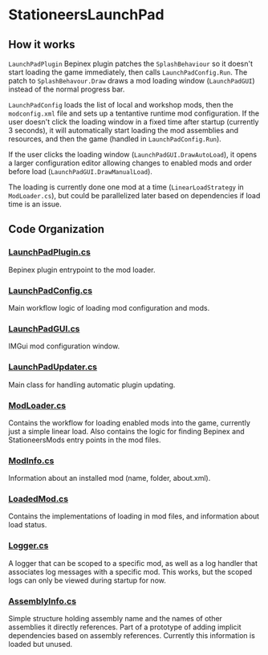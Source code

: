 # StationeersLaunchPad

## How it works

`LaunchPadPlugin` Bepinex plugin patches the `SplashBehaviour` so it doesn't start loading the game immediately, then calls `LaunchPadConfig.Run`. The patch to `SplashBehavour.Draw` draws a mod loading window (`LaunchPadGUI`) instead of the normal progress bar.

`LaunchPadConfig` loads the list of local and workshop mods, then the `modconfig.xml` file and sets up a tentantive runtime mod configuration. If the user doesn't click the loading window in a fixed time after startup (currently 3 seconds), it will automatically start loading the mod assemblies and resources, and then the game (handled in `LaunchPadConfig.Run`). 

If the user clicks the loading window (`LaunchPadGUI.DrawAutoLoad`), it opens a larger configuration editor allowing changes to enabled mods and order before load (`LaunchPadGUI.DrawManualLoad`).

The loading is currently done one mod at a time (`LinearLoadStrategy` in `ModLoader.cs`), but could be parallelized later based on dependencies if load time is an issue.

## Code Organization

### [LaunchPadPlugin.cs](LaunchPadPlugin.cs)
Bepinex plugin entrypoint to the mod loader.

### [LaunchPadConfig.cs](LaunchPadConfig.cs)
Main workflow logic of loading mod configuration and mods.

### [LaunchPadGUI.cs](LaunchPadGUI.cs)
IMGui mod configuration window.

### [LaunchPadUpdater.cs](LaunchPadUpdater.cs)
Main class for handling automatic plugin updating.

### [ModLoader.cs](ModLoader.cs)
Contains the workflow for loading enabled mods into the game, currently just a simple linear load.
Also contains the logic for finding Bepinex and StationeersMods entry points in the mod files.

### [ModInfo.cs](ModInfo.cs)
Information about an installed mod (name, folder, about.xml).

### [LoadedMod.cs](LoadedMod.cs)
Contains the implementations of loading in mod files, and information about load status.

### [Logger.cs](Logger.cs)
A logger that can be scoped to a specific mod, as well as a log handler that associates log messages with a specific mod. This works, but the scoped logs can only be viewed during startup for now.

### [AssemblyInfo.cs](AssemblyInfo.cs)
Simple structure holding assembly name and the names of other assemblies it directly references. Part of a prototype of adding implicit dependencies based on assembly references. Currently this information is loaded but unused.